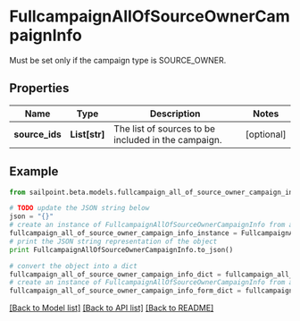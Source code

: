 # FullcampaignAllOfSourceOwnerCampaignInfo

Must be set only if the campaign type is SOURCE_OWNER.

## Properties

Name | Type | Description | Notes
------------ | ------------- | ------------- | -------------
**source_ids** | **List[str]** | The list of sources to be included in the campaign. | [optional] 

## Example

```python
from sailpoint.beta.models.fullcampaign_all_of_source_owner_campaign_info import FullcampaignAllOfSourceOwnerCampaignInfo

# TODO update the JSON string below
json = "{}"
# create an instance of FullcampaignAllOfSourceOwnerCampaignInfo from a JSON string
fullcampaign_all_of_source_owner_campaign_info_instance = FullcampaignAllOfSourceOwnerCampaignInfo.from_json(json)
# print the JSON string representation of the object
print FullcampaignAllOfSourceOwnerCampaignInfo.to_json()

# convert the object into a dict
fullcampaign_all_of_source_owner_campaign_info_dict = fullcampaign_all_of_source_owner_campaign_info_instance.to_dict()
# create an instance of FullcampaignAllOfSourceOwnerCampaignInfo from a dict
fullcampaign_all_of_source_owner_campaign_info_form_dict = fullcampaign_all_of_source_owner_campaign_info.from_dict(fullcampaign_all_of_source_owner_campaign_info_dict)
```
[[Back to Model list]](../README.md#documentation-for-models) [[Back to API list]](../README.md#documentation-for-api-endpoints) [[Back to README]](../README.md)


